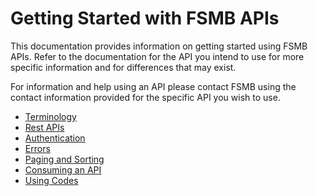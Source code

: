 # Getting Started with FSMB APIs

This documentation provides information on getting started using FSMB APIs. Refer to the documentation for the API you intend to use for more specific information and for differences that may exist. 

For information and help using an API please contact FSMB using the contact information provided for the specific API you wish to use.

- [Terminology](docs/terminology.md)
- [Rest APIs](docs/rest.md)  
- [Authentication](docs/authentication.md)  
- [Errors](docs/errors.md)
- [Paging and Sorting](docs/paging-sorting.md)
- [Consuming an API](docs/consuming.md)
- [Using Codes](docs/codes/readme.md)
